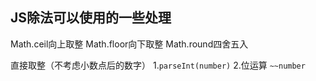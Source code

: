 ## JS除法可以使用的一些处理
Math.ceil向上取整
Math.floor向下取整
Math.round四舍五入

直接取整（不考虑小数点后的数字）
1.`parseInt(number)`
2.位运算
`~~number`
